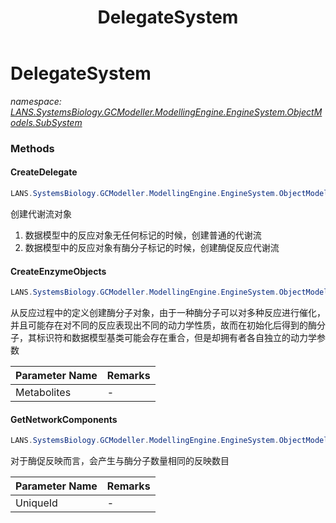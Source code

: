 ﻿---
title: DelegateSystem
---

# DelegateSystem
_namespace: [LANS.SystemsBiology.GCModeller.ModellingEngine.EngineSystem.ObjectModels.SubSystem](N-LANS.SystemsBiology.GCModeller.ModellingEngine.EngineSystem.ObjectModels.SubSystem.html)_





### Methods

#### CreateDelegate
```csharp
LANS.SystemsBiology.GCModeller.ModellingEngine.EngineSystem.ObjectModels.SubSystem.DelegateSystem.CreateDelegate(LANS.SystemsBiology.GCModeller.ModellingEngine.Assembly.DocumentFormat.GCMarkupLanguage.GCML_Documents.XmlElements.Metabolism.Reaction,LANS.SystemsBiology.GCModeller.ModellingEngine.EngineSystem.MathematicsModels.EnzymeKinetics.MichaelisMenten,LANS.SystemsBiology.GCModeller.ModellingEngine.EngineSystem.ObjectModels.Entity.Compound[],LANS.SystemsBiology.GCModeller.ModellingEngine.EngineSystem.ObjectModels.Feature.MetabolismEnzyme[],Microsoft.VisualBasic.Logging.LogFile)
```
创建代谢流对象
 1. 数据模型中的反应对象无任何标记的时候，创建普通的代谢流
 2. 数据模型中的反应对象有酶分子标记的时候，创建酶促反应代谢流

#### CreateEnzymeObjects
```csharp
LANS.SystemsBiology.GCModeller.ModellingEngine.EngineSystem.ObjectModels.SubSystem.DelegateSystem.CreateEnzymeObjects(LANS.SystemsBiology.GCModeller.ModellingEngine.EngineSystem.ObjectModels.Entity.Compound[],LANS.SystemsBiology.DatabaseServices.SabiorkKineticLaws.TabularDump.EnzymeCatalystKineticLaw[])
```
从反应过程中的定义创建酶分子对象，由于一种酶分子可以对多种反应进行催化，并且可能存在对不同的反应表现出不同的动力学性质，故而在初始化后得到的酶分子，其标识符和数据模型基类可能会存在重合，但是却拥有者各自独立的动力学参数

|Parameter Name|Remarks|
|--------------|-------|
|Metabolites|-|


#### GetNetworkComponents
```csharp
LANS.SystemsBiology.GCModeller.ModellingEngine.EngineSystem.ObjectModels.SubSystem.DelegateSystem.GetNetworkComponents(System.String)
```
对于酶促反映而言，会产生与酶分子数量相同的反映数目

|Parameter Name|Remarks|
|--------------|-------|
|UniqueId|-|



